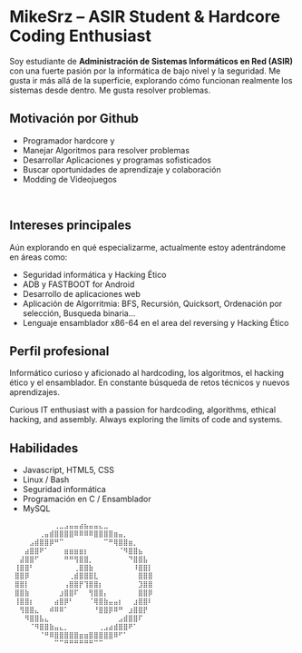 # MikeSrz – ASIR Student & Hardcore Coding Enthusiast

Soy estudiante de **Administración de Sistemas Informáticos en Red (ASIR)** con una fuerte pasión por la informática de bajo nivel y la seguridad. Me gusta ir más allá de la superficie, explorando cómo funcionan realmente los sistemas desde dentro. Me gusta resolver problemas.

## Motivación por Github

-  Programador hardcore y 
-  Manejar Algoritmos para resolver problemas
-  Desarrollar Aplicaciones y programas sofisticados
-  Buscar oportunidades de aprendizaje y colaboración
-  Modding de Videojuegos

⠀⠀⠀⠀⠀⠀ 

## Intereses principales

Aún explorando en qué especializarme,  actualmente estoy adentrándome en áreas como:

- Seguridad informática y Hacking Ético
- ADB y FASTBOOT for Android
- Desarrollo de aplicaciones web
- Aplicación de Algorritmia: BFS, Recursión, Quicksort, Ordenación por selección, Busqueda binaria...
- Lenguaje ensamblador x86-64 en el area del reversing y Hacking Ético

## Perfil profesional

Informático curioso y aficionado al hardcoding, los algoritmos, el hacking ético y el ensamblador. En constante búsqueda de retos técnicos y nuevos aprendizajes.

Curious IT enthusiast with a passion for hardcoding, algorithms, ethical hacking, and assembly. Always exploring the limits of code and systems.

## Habilidades
- Javascript, HTML5, CSS
- Linux / Bash
- Seguridad informática
- Programación en C / Ensamblador
- MySQL

```txt
⠀⠀⠀⠀⠀⠀⠀⠀⠀⢀⣀⣠⣤⣤⣴⣦⣤⣤⣄⣀⠀⠀⠀⠀⠀⠀⠀⠀⠀⠀
⠀⠀⠀⠀⠀⠀⢀⣤⣾⣿⣿⣿⣿⠿⠿⠿⠿⣿⣿⣿⣿⣶⣤⡀⠀⠀⠀⠀⠀⠀
⠀⠀⠀⠀⣠⣾⣿⣿⡿⠛⠉⠀⠀⠀⠀⠀⠀⠀⠀⠉⠛⢿⣿⣿⣶⡀⠀⠀⠀⠀
⠀⠀⠀⣴⣿⣿⠟⠁⠀⠀⠀⣶⣶⣶⣶⡆⠀⠀⠀⠀⠀⠀⠈⠻⣿⣿⣦⠀⠀⠀
⠀⠀⣼⣿⣿⠋⠀⠀⠀⠀⠀⠛⠛⢻⣿⣿⡀⠀⠀⠀⠀⠀⠀⠀⠙⣿⣿⣧⠀⠀
⠀⢸⣿⣿⠃⠀⠀⠀⠀⠀⠀⠀⠀⢀⣿⣿⣷⠀⠀⠀⠀⠀⠀⠀⠀⠸⣿⣿⡇⠀
⠀⣿⣿⡿⠀⠀⠀⠀⠀⠀⠀⠀⢀⣾⣿⣿⣿⣇⠀⠀⠀⠀⠀⠀⠀⠀⣿⣿⣿⠀
⠀⣿⣿⡇⠀⠀⠀⠀⠀⠀⠀⢠⣿⣿⡟⢹⣿⣿⡆⠀⠀⠀⠀⠀⠀⠀⣹⣿⣿⠀
⠀⣿⣿⣷⠀⠀⠀⠀⠀⠀⣰⣿⣿⠏⠀⠀⢻⣿⣿⡄⠀⠀⠀⠀⠀⠀⣿⣿⡿⠀
⠀⢸⣿⣿⡆⠀⠀⠀⠀⣴⣿⡿⠃⠀⠀⠀⠈⢿⣿⣷⣤⣤⡆⠀⠀⣰⣿⣿⠇⠀
⠀⠀⢻⣿⣿⣄⠀⠀⠾⠿⠿⠁⠀⠀⠀⠀⠀⠘⣿⣿⡿⠿⠛⠀⣰⣿⣿⡟⠀⠀
⠀⠀⠀⠻⣿⣿⣧⣄⠀⠀⠀⠀⠀⠀⠀⠀⠀⠀⠀⠀⠀⠀⣠⣾⣿⣿⠏⠀⠀⠀
⠀⠀⠀⠀⠈⠻⣿⣿⣷⣤⣄⡀⠀⠀⠀⠀⠀⠀⢀⣠⣴⣾⣿⣿⠟⠁⠀⠀⠀⠀
⠀⠀⠀⠀⠀⠀⠈⠛⠿⣿⣿⣿⣿⣿⣶⣶⣿⣿⣿⣿⣿⠿⠋⠁⠀⠀⠀⠀⠀⠀
⠀⠀⠀⠀⠀⠀⠀⠀⠀⠉⠉⠛⠛⠛⠛⠛⠛⠉⠉⠀
        


